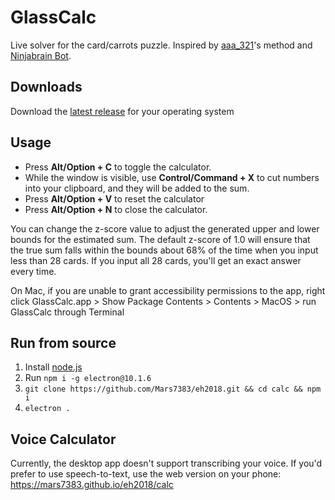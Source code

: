 # GlassCalc

Live solver for the card/carrots puzzle. Inspired by [aaa_321](https://github.com/aaa-321)'s method and <a href="https://github.com/Ninjabrain1/Ninjabrain-Bot">Ninjabrain Bot</a>.

## Downloads
Download the [latest release](https://github.com/Mars7383/eh2018/releases/latest) for your operating system

## Usage
- Press <strong>Alt/Option + C</strong> to toggle the calculator.
- While the window is visible, use <strong>Control/Command + X</strong> to cut numbers into your clipboard, and they will be added to the sum.
- Press <strong>Alt/Option + V</strong> to reset the calculator
- Press <strong>Alt/Option + N</strong> to close the calculator.

You can change the z-score value to adjust the generated upper and lower bounds for the estimated sum. The default z-score of 1.0 will ensure that the true sum falls within the bounds about 68% of the time when you input less than 28 cards. If you input all 28 cards, you'll get an exact answer every time.

<p>On Mac, if you are unable to grant accessibility permissions to the app, right click GlassCalc.app > Show Package Contents > Contents > MacOS > run GlassCalc through Terminal</p>

## Run from source
1. Install [node.js](https://nodejs.org/en/download)
2. Run `npm i -g electron@10.1.6`
3. `git clone https://github.com/Mars7383/eh2018.git && cd calc && npm i`
4. `electron .`

## Voice Calculator

Currently, the desktop app doesn't support transcribing your voice. If you'd prefer to use speech-to-text, use the web version on your phone: https://mars7383.github.io/eh2018/calc
